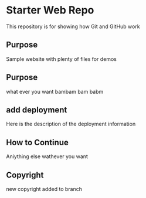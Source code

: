 # Starter Web Repo

This repository is for showing how Git and GitHub work

## Purpose

Sample website with plenty of files for demos

## Purpose

what ever you want bambam bam babm

## add deployment

Here is the description of the deployment information

## How to Continue

Aniything else wathever you want

## Copyright

new copyright added to branch